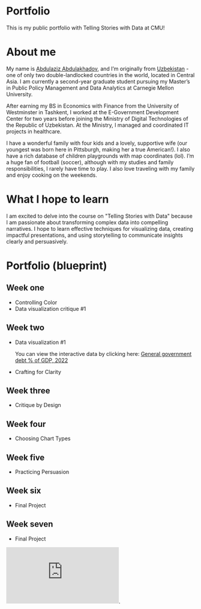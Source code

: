# Portfolio
This is my public portfolio with Telling Stories with Data at CMU!

# About me
My name is [Abdulaziz Abdulakhadov](https://www.linkedin.com/in/aabdulakhadov/), and I’m originally from [Uzbekistan](https://www.youtube.com/watch?v=fvY0B4k5Pz8) - one of only two double-landlocked countries in the world, located in Central Asia. I am currently a second-year graduate student pursuing my Master’s in Public Policy Management and Data Analytics at Carnegie Mellon University.

After earning my BS in Economics with Finance from the University of Westminster in Tashkent, I worked at the E-Government Development Center for two years before joining the Ministry of Digital Technologies of the Republic of Uzbekistan. At the Ministry, I managed and coordinated IT projects in healthcare.

I have a wonderful family with four kids and a lovely, supportive wife (our youngest was born here in Pittsburgh, making her a true American!). I also have a rich database of children playgrounds with map coordinates (lol). I’m a huge fan of football (soccer), although with my studies and family responsibilities, I rarely have time to play. I also love traveling with my family and enjoy cooking on the weekends.

# What I hope to learn
I am excited to delve into the course on "Telling Stories with Data" because I am passionate about transforming complex data into compelling narratives. I hope to learn effective techniques for visualizing data, creating impactful presentations, and using storytelling to communicate insights clearly and persuasively.

# Portfolio (blueprint)
## Week one
  - Controlling Color
  - Data visualization critique #1

## Week two
  - Data visualization #1
    
    You can view the interactive data by clicking here: [General government debt % of GDP, 2022](https://data-viewer.oecd.org?chartId=b4130eeb-a6a7-440b-91fc-8e02e55a6bb0)
  
  - Crafting for Clarity

## Week three
  - Critique by Design

## Week four
  - Choosing Chart Types

## Week five
  - Practicing Persuasion

## Week six
  - Final Project

## Week seven
  - Final Project

<iframe src="https://data-viewer.oecd.org?chartId=b4130eeb-a6a7-440b-91fc-8e02e55a6bb0" style="border: none"; allowfullscreen="true">;
    <a rel="noopener noreferrer" href="https://data-viewer.oecd.org?chartId=b4130eeb-a6a7-440b-91fc-8e02e55a6bb0" target="_blank">Dataflow</a>
  </iframe>.
